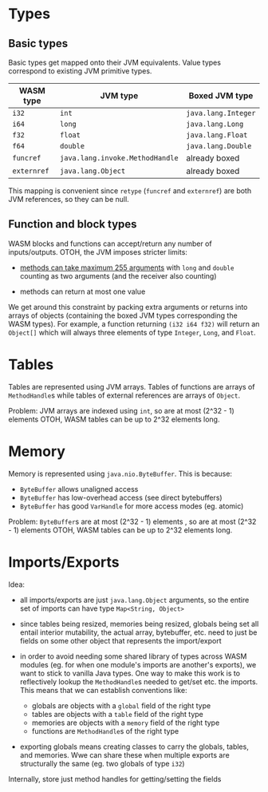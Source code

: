 # Types

## Basic types

Basic types get mapped onto their JVM equivalents. Value types correspond to
existing JVM primitive types.

| WASM type     | JVM type                        | Boxed JVM type      |
| ------------- | ------------------------------- | ------------------- |
| `i32`         | `int`                           | `java.lang.Integer` |
| `i64`         | `long`                          | `java.lang.Long`    |
| `f32`         | `float`                         | `java.lang.Float`   |
| `f64`         | `double`                        | `java.lang.Double`  |
| `funcref`     | `java.lang.invoke.MethodHandle` | already boxed       |
| `externref`   | `java.lang.Object`              | already boxed       |

This mapping is convenient since `retype` (`funcref` and `externref`) are
both JVM references, so they can be null.

## Function and block types

WASM blocks and functions can accept/return any number of inputs/outputs. OTOH,
the JVM imposes stricter limits:

 * [methods can take maximum 255 arguments][0] with `long` and `double`
   counting as two arguments (and the receiver also counting)

 * methods can return at most one value

We get around this constraint by packing extra arguments or returns into
arrays of objects (containing the boxed JVM types corresponding the WASM types).
For example, a function returning `(i32 i64 f32)` will return an `Object[]`
which will always three elements of type `Integer`, `Long`, and `Float`.

# Tables

Tables are represented using JVM arrays. Tables of functions are arrays of
`MethodHandle`s while tables of external references are arrays of `Object`.

Problem: JVM arrays are indexed using `int`, so are at most (2^32 - 1) elements
         OTOH, WASM tables can be up to 2^32 elements long.

# Memory

Memory is represented using `java.nio.ByteBuffer`. This is because:

  - `ByteBuffer` allows unaligned access
  - `ByteBuffer` has low-overhead access (see direct bytebuffers)
  - `ByteBuffer` has good `VarHandle` for more access modes (eg. atomic)

Problem: `ByteBuffer`s are at most (2^32 - 1) elements , so are at most (2^32 - 1) elements
         OTOH, WASM tables can be up to 2^32 elements long.

# Imports/Exports

Idea:

  - all imports/exports are just `java.lang.Object` arguments, so the entire
    set of imports can have type `Map<String, Object>`

  - since tables being resized, memories being resized, globals being set all
    entail interior mutability, the actual array, bytebuffer, etc. need to just
    be fields on some other object that represents the import/export

  - in order to avoid needing some shared library of types across WASM modules
    (eg. for when one module's imports are another's exports), we want to stick
    to vanilla Java types. One way to make this work is to reflectively lookup
    the `MethodHandle`s needed to get/set etc. the imports. This means that we
    can establish conventions like:

      * globals are objects with a `global` field of the right type
      * tables are objects with a `table` field of the right type
      * memories are objects with a `memory` field of the right type
      * functions are `MethodHandle`s of the right type

  - exporting globals means creating classes to carry the globals, tables,
    and memories. Wwe can share these when multiple exports are structurally
    the same (eg. two globals of type `i32`)

Internally, store just method handles for getting/setting the fields

[0]: https://docs.oracle.com/javase/specs/jvms/se16/html/jvms-4.html#jvms-4.11
